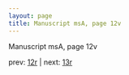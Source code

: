 ```yaml
---
layout: page
title: Manuscript msA, page 12v
---
```


Manuscript msA, page 12v

prev:  [12r](../12r) | next:  [13r](../13r)